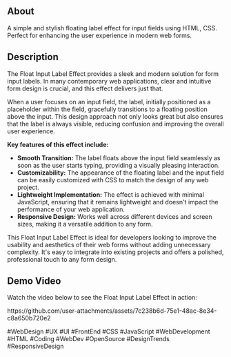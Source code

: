 <h2>About</h2>
<p>A simple and stylish floating label effect for input fields using HTML, CSS. Perfect for enhancing the user experience in modern web forms.</p>

<h2>Description</h2>
<p>The Float Input Label Effect provides a sleek and modern solution for form input labels. In many contemporary web applications, clear and intuitive form design is crucial, and this effect delivers just that.</p>

<p>When a user focuses on an input field, the label, initially positioned as a placeholder within the field, gracefully transitions to a floating position above the input. This design approach not only looks great but also ensures that the label is always visible, reducing confusion and improving the overall user experience.</p>

<p><strong>Key features of this effect include:</strong></p>
<ul>
    <li><strong>Smooth Transition:</strong> The label floats above the input field seamlessly as soon as the user starts typing, providing a visually pleasing interaction.</li>
    <li><strong>Customizability:</strong> The appearance of the floating label and the input field can be easily customized with CSS to match the design of any web project.</li>
    <li><strong>Lightweight Implementation:</strong> The effect is achieved with minimal JavaScript, ensuring that it remains lightweight and doesn't impact the performance of your web application.</li>
    <li><strong>Responsive Design:</strong> Works well across different devices and screen sizes, making it a versatile addition to any form.</li>
</ul>

<p>This Float Input Label Effect is ideal for developers looking to improve the usability and aesthetics of their web forms without adding unnecessary complexity. It's easy to integrate into existing projects and offers a polished, professional touch to any form design.</p>

<h2>Demo Video</h2>
<p>Watch the video below to see the Float Input Label Effect in action:</p>
<!-- <iframe width="560" height="315" src="" frameborder="0" allowfullscreen></iframe> -->
https://github.com/user-attachments/assets/7c238b6d-75e1-48ac-8e34-c8a650b720e2

<p>#WebDesign #UX #UI #FrontEnd #CSS #JavaScript #WebDevelopment #HTML #Coding #WebDev #OpenSource #DesignTrends #ResponsiveDesign</p>
